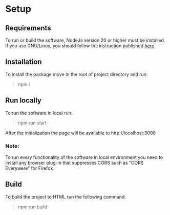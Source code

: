 # Setup

## Requirements
To run or build the software, NodeJs version 20 or higher must be installed. 
If you use GNU/Linux, you should follow the instruction published [here](https://nodejs.org/en/download).

## Installation
To install the package move in the root of project directory and run:

> npm i

## Run locally
To run the software in local run:

> npm run start

After the initialization the page will be available to http://localhost:3000

### Note:
To run every functionality of the software in local environment you need to install any browser plug-in that suppresses CORS such as "CORS Everywere" for Firefox. 

## Build
To build the project to HTML run the following command:

> npm run build
